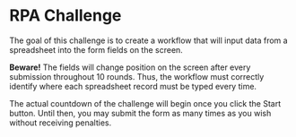 # RPA Challenge

The goal of this challenge is to create a workflow that will input data from a spreadsheet into the form fields on the screen.

**Beware!** The fields will change position on the screen after every submission throughout 10 rounds. Thus, the workflow must correctly identify where each spreadsheet record must be typed every time.

The actual countdown of the challenge will begin once you click the Start button. Until then, you may submit the form as many times as you wish without receiving penalties.
